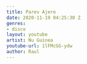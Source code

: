 ```yaml
---
title: Parev Ajere
date: 2020-11-19 04:25:30 Z
genres:
- disco
layout: youtube
artist: Nu Guinea
youtube-url: 1lFMcGG-ydw
author: Raul
---
```


